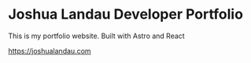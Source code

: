 # Joshua Landau Developer Portfolio

This is my portfolio website. Built with Astro and React

https://joshualandau.com
